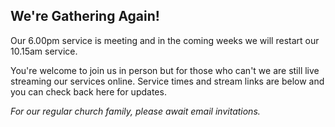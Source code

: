 ---
---
## We're Gathering Again!

Our 6.00pm service is meeting and in the coming weeks we will restart our 10.15am service.

You're welcome to join us in person but for those who can't we are still live streaming our services online. Service times and stream links are below and you can check back here for updates.

_For our regular church family, please await email invitations._